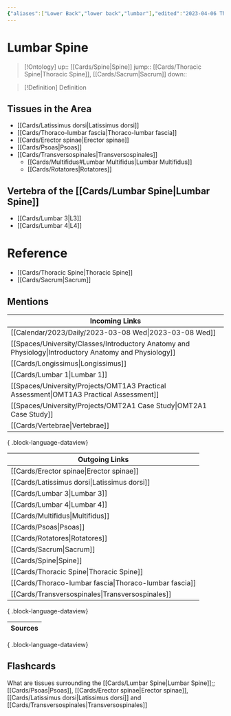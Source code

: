 ```yaml
---
{"aliases":["Lower Back","lower back","lumbar"],"edited":"2023-04-06 Thu","tags":["on/Science/Biology/Anatomy","Uni/OMT1"],"date created":"2023-03-08 Wed","dg-publish":true,"permalink":"/cards/lumbar-spine/","dgPassFrontmatter":true}
---
```


# Lumbar Spine

> [!Ontology]
> up:: [[Cards/Spine\|Spine]]
> jump:: [[Cards/Thoracic Spine\|Thoracic Spine]], [[Cards/Sacrum\|Sacrum]]
> down:: 

> [!Definition] Definition
> 

## Tissues in the Area
- [[Cards/Latissimus dorsi\|Latissimus dorsi]]
- [[Cards/Thoraco-lumbar fascia\|Thoraco-lumbar fascia]]
- [[Cards/Erector spinae\|Erector spinae]]
- [[Cards/Psoas\|Psoas]]
- [[Cards/Transversospinales\|Transversospinales]]
	- [[Cards/Multifidus#Lumbar Multifidus\|Lumbar Multifidus]]
	- [[Cards/Rotatores\|Rotatores]]

## Vertebra of the [[Cards/Lumbar Spine\|Lumbar Spine]]
- [[Cards/Lumbar 3\|L3]]
- [[Cards/Lumbar 4\|L4]]

# Reference
- [[Cards/Thoracic Spine\|Thoracic Spine]]
- [[Cards/Sacrum\|Sacrum]]

## Mentions
| Incoming Links                                                                                            |
| --------------------------------------------------------------------------------------------------------- |
| [[Calendar/2023/Daily/2023-03-08 Wed\|2023-03-08 Wed]]                                                 |
| [[Spaces/University/Classes/Introductory Anatomy and Physiology\|Introductory Anatomy and Physiology]] |
| [[Cards/Longissimus\|Longissimus]]                                                                     |
| [[Cards/Lumbar 1\|Lumbar 1]]                                                                           |
| [[Spaces/University/Projects/OMT1A3 Practical Assessment\|OMT1A3 Practical Assessment]]                |
| [[Spaces/University/Projects/OMT2A1 Case Study\|OMT2A1 Case Study]]                                    |
| [[Cards/Vertebrae\|Vertebrae]]                                                                         |

{ .block-language-dataview}

| Outgoing Links                                            |
| --------------------------------------------------------- |
| [[Cards/Erector spinae\|Erector spinae]]               |
| [[Cards/Latissimus dorsi\|Latissimus dorsi]]           |
| [[Cards/Lumbar 3\|Lumbar 3]]                           |
| [[Cards/Lumbar 4\|Lumbar 4]]                           |
| [[Cards/Multifidus\|Multifidus]]                       |
| [[Cards/Psoas\|Psoas]]                                 |
| [[Cards/Rotatores\|Rotatores]]                         |
| [[Cards/Sacrum\|Sacrum]]                               |
| [[Cards/Spine\|Spine]]                                 |
| [[Cards/Thoracic Spine\|Thoracic Spine]]               |
| [[Cards/Thoraco-lumbar fascia\|Thoraco-lumbar fascia]] |
| [[Cards/Transversospinales\|Transversospinales]]       |

{ .block-language-dataview}

| Sources |
| ------- |

{ .block-language-dataview}

## Flashcards
What are tissues surrounding the [[Cards/Lumbar Spine\|Lumbar Spine]];;[[Cards/Psoas\|Psoas]], [[Cards/Erector spinae\|Erector spinae]], [[Cards/Latissimus dorsi\|Latissimus dorsi]] and [[Cards/Transversospinales\|Transversospinales]]
<!--SR:!2023-10-15,103,250-->